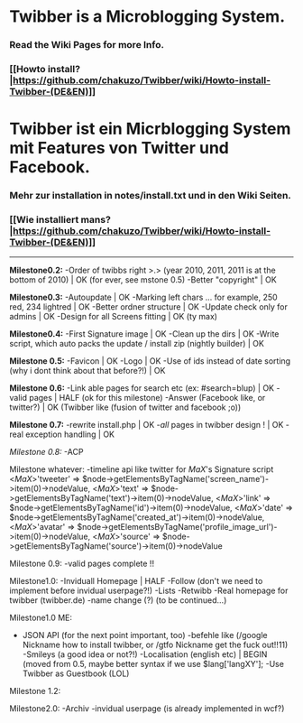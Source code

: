 # Twibber is a Microblogging System.
### Read the Wiki Pages for more Info.
### [[Howto install?|https://github.com/chakuzo/Twibber/wiki/Howto-install-Twibber-(DE&EN)]]

# Twibber ist ein Micrblogging System mit Features von Twitter und Facebook.
### Mehr zur installation in notes/install.txt und in den Wiki Seiten.
### [[Wie installiert mans?|https://github.com/chakuzo/Twibber/wiki/Howto-install-Twibber-(DE&EN)]]


***

**Milestone0.2:**
-Order of twibbs right >.> (year 2010, 2011, 2011 is at the bottom of 2010) | OK (for ever, see mstone 0.5)
-Better "copyright" | OK

**Milestone0.3:**
-Autoupdate | OK
-Marking left chars ... for example, 250 red, 234 lightred | OK
-Better ordner structure | OK
-Update check only for admins | OK
-Design for all Screens fitting | OK (ty max)

**Milestone0.4:**
-First Signature image | OK
-Clean up the dirs | OK
-Write script, which auto packs the update / install zip (nightly builder) | OK

**Milestone 0.5:**
-Favicon | OK
-Logo | OK
-Use of ids instead of date sorting (why i dont think about that before?!) | OK

**Milestone 0.6:**
-Link able pages for search etc (ex: #search=blup) | OK
-valid pages | HALF (ok for this milestone)
-Answer (Facebook like, or twitter?) | OK (Twibber like (fusion of twitter and facebook ;o))

**Milestone 0.7:**
-rewrite install.php | OK
-_all_ pages in twibber design ! | OK
-real exception handling | OK

_Milestone 0.8:_
-ACP

Milestone whatever:
-timeline api like twitter for _MaX_'s  Signature script
<_MaX_>'tweeter' => $node->getElementsByTagName('screen_name')->item(0)->nodeValue,
<_MaX_>'text' => $node->getElementsByTagName('text')->item(0)->nodeValue,
<_MaX_>'link' => $node->getElementsByTagName('id')->item(0)->nodeValue,
<_MaX_>'date' => $node->getElementsByTagName('created_at')->item(0)->nodeValue,
<_MaX_>'avatar' => $node->getElementsByTagName('profile_image_url')->item(0)->nodeValue,
<_MaX_>'source' => $node->getElementsByTagName('source')->item(0)->nodeValue

Milestone 0.9:
-valid pages complete !!

Milestone1.0:
-Inviduall Homepage | HALF
-Follow (don't we need to implement before invidual userpage?!)
-Lists
-Retwibb
-Real homepage for twibber (twibber.de)
-name change (?)
(to be continued...)

Milestone1.0 ME:
- JSON API (for the next point important, too)
-befehle like (/google Nickname how to install twibber, or /gtfo Nickname get the fuck out!!11)
-Smileys (a good idea or not?!)
-Localisation (english etc) | BEGIN (moved from 0.5, maybe better syntax if we use $lang['langXY'];
-Use Twibber as Guestbook (LOL)

Milestone 1.2:

Milestone2.0:
-Archiv
-invidual userpage (is already implemented in wcf?)